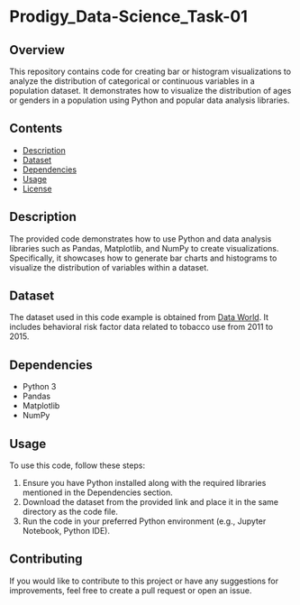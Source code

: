 # Prodigy_Data-Science_Task-01

## Overview
This repository contains code for creating bar or histogram visualizations to analyze the distribution of categorical or continuous variables in a population dataset. It demonstrates how to visualize the distribution of ages or genders in a population using Python and popular data analysis libraries.

## Contents
- [Description](#Description)
- [Dataset](#Dataset)
- [Dependencies](#Dependencies)
- [Usage](#Usage)
- [License](#License)

## Description
The provided code demonstrates how to use Python and data analysis libraries such as Pandas, Matplotlib, and NumPy to create visualizations. Specifically, it showcases how to generate bar charts and histograms to visualize the distribution of variables within a dataset.

## Dataset
The dataset used in this code example is obtained from [Data World](https://data.world/cdc/behavioral-risk-factor-tobacco). It includes behavioral risk factor data related to tobacco use from 2011 to 2015. 

## Dependencies
- Python 3
- Pandas
- Matplotlib
- NumPy

## Usage
To use this code, follow these steps:
1. Ensure you have Python installed along with the required libraries mentioned in the Dependencies section.
2. Download the dataset from the provided link and place it in the same directory as the code file.
3. Run the code in your preferred Python environment (e.g., Jupyter Notebook, Python IDE).

## Contributing
If you would like to contribute to this project or have any suggestions for improvements, feel free to create a pull request or open an issue.
